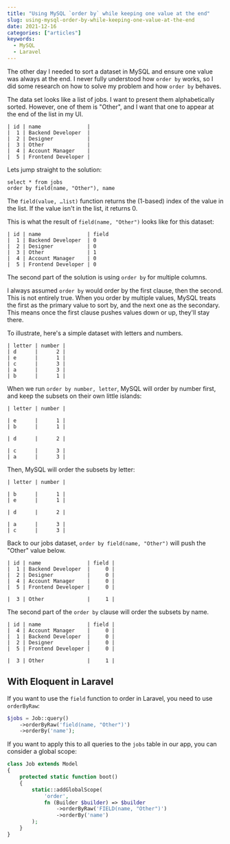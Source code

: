 ```yaml
---
title: "Using MySQL `order by` while keeping one value at the end"
slug: using-mysql-order-by-while-keeping-one-value-at-the-end
date: 2021-12-16
categories: ["articles"]
keywords:
  - MySQL
  - Laravel
---
```


The other day I needed to sort a dataset in MySQL and ensure one value was always at the end. I never fully understood how `order by` works, so I did some research on how to solve my problem and how `order by` behaves.

<!--more-->

The data set looks like a list of jobs. I want to present them alphabetically sorted. However, one of them is "Other", and I want that one to appear at the end of the list in my UI.

```
| id | name               |
|  1 | Backend Developer  |
|  2 | Designer           |
|  3 | Other              |
|  4 | Account Manager    |
|  5 | Frontend Developer |
```

Lets jump straight to the solution:

```
select * from jobs
order by field(name, "Other"), name
```

The `field(value, …list)` function returns the (1-based) index of the value in the list. If the value isn't in the list, it returns 0.

This is what the result of `field(name, "Other")` looks like for this dataset:

```
| id | name               | field
|  1 | Backend Developer  | 0
|  2 | Designer           | 0
|  3 | Other              | 1
|  4 | Account Manager    | 0
|  5 | Frontend Developer | 0
```

The second part of the solution is using `order by` for multiple columns.

I always assumed `order by` would order by the first clause, then the second. This is not entirely true. When you order by multiple values, MySQL treats the first as the primary value to sort by, and the next one as the secondary. This means once the first clause pushes values down or up, they'll stay there.

To illustrate, here's a simple dataset with letters and numbers.

```
| letter | number |
| d      |      2 |
| e      |      1 |
| c      |      3 |
| a      |      3 |
| b      |      1 |
```

When we run `order by number, letter`, MySQL will order by number first, and keep the subsets on their own little islands:

```
| letter | number |

| e      |      1 |
| b      |      1 |

| d      |      2 |

| c      |      3 |
| a      |      3 |
```

Then, MySQL will order the subsets by letter:

```
| letter | number |

| b      |      1 |
| e      |      1 |

| d      |      2 |

| a      |      3 |
| c      |      3 |
```

Back to our jobs dataset, `order by field(name, "Other")` will push the "Other" value below.

```
| id | name               | field |
|  1 | Backend Developer  |     0 |
|  2 | Designer           |     0 |
|  4 | Account Manager    |     0 |
|  5 | Frontend Developer |     0 |

|  3 | Other              |     1 |
```

The second part of the `order by` clause will order the subsets by name.

```
| id | name               | field |
|  4 | Account Manager    |     0 |
|  1 | Backend Developer  |     0 |
|  2 | Designer           |     0 |
|  5 | Frontend Developer |     0 |

|  3 | Other              |     1 |
```

## With Eloquent in Laravel

If you want to use the `field` function to order in Laravel, you need to use `orderByRaw`:

```php
$jobs = Job::query()
    ->orderByRaw('field(name, "Other")')
    ->orderBy('name');
```

If you want to apply this to all queries to the `jobs` table in our app, you can consider a global scope:

```php
class Job extends Model
{
    protected static function boot()
    {
        static::addGlobalScope(
            'order',
            fn (Builder $builder) => $builder
                ->orderByRaw('FIELD(name, "Other")')
                ->orderBy('name')
        );
    }
}
```
